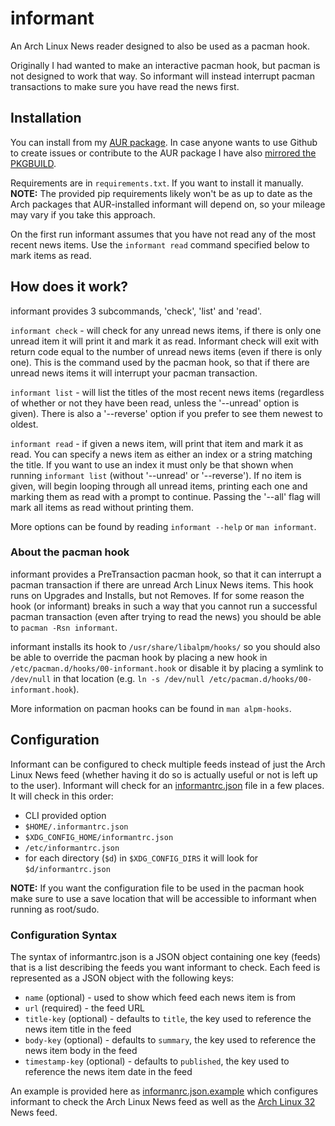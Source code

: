 # informant

An Arch Linux News reader designed to also be used as a pacman hook.

Originally I had wanted to make an interactive pacman hook, but pacman is not
designed to work that way. So informant will instead interrupt pacman
transactions to make sure you have read the news first.

## Installation

You can install from my [AUR package](https://aur.archlinux.org/packages/informant/).
In case anyone wants to use Github to create issues or contribute to the AUR
package I have also [mirrored the PKGBUILD](https://github.com/bradford-smith94/informant-PKGBUILD).

Requirements are in `requirements.txt`. If you want to install it manually.
**NOTE:** The provided pip requirements likely won't be as up to date as the Arch
packages that AUR-installed informant will depend on, so your mileage may vary
if you take this approach.

On the first run informant assumes that you have not read any of the most recent news items.
Use the `informant read` command specified below to mark items as read.

## How does it work?

informant provides 3 subcommands, 'check', 'list' and 'read'.

`informant check` - will check for any unread news items, if there is only one
unread item it will print it and mark it as read. Informant check will exit with
return code equal to the number of unread news items (even if there is only
one). This is the command used by the pacman hook, so that if there are unread
news items it will interrupt your pacman transaction.

`informant list` - will list the titles of the most recent news items
(regardless of whether or not they have been read, unless the '--unread' option
is given). There is also a '--reverse' option if you prefer to see them newest
to oldest.

`informant read` - if given a news item, will print that item and mark it as read.
You can specify a news item as either an index or a string matching the title.
If you want to use an index it must only be that shown when running `informant list`
(without '--unread' or '--reverse'). If no item is given, will begin looping through
all unread items, printing each one and marking them as read with a prompt to continue.
Passing the '--all' flag will mark all items as read without printing them.

More options can be found by reading `informant --help` or `man informant`.

### About the pacman hook

informant provides a PreTransaction pacman hook, so that it can interrupt a
pacman transaction if there are unread Arch Linux News items. This hook runs on
Upgrades and Installs, but not Removes. If for some reason the hook (or
informant) breaks in such a way that you cannot run a successful pacman
transaction (even after trying to read the news) you should be able to `pacman
-Rsn informant`.

informant installs its hook to `/usr/share/libalpm/hooks/` so you should also be
able to override the pacman hook by placing a new hook in
`/etc/pacman.d/hooks/00-informant.hook` or disable it by placing a symlink to
`/dev/null` in that location (e.g. `ln -s /dev/null
/etc/pacman.d/hooks/00-informant.hook`).

More information on pacman hooks can be found in `man alpm-hooks`.

## Configuration

Informant can be configured to check multiple feeds instead of just the Arch
Linux News feed (whether having it do so is actually useful or not is left up to
the user). Informant will check for an [informantrc.json](informantrc.json.example)
file in a few places. It will check in this order:

- CLI provided option
- `$HOME/.informantrc.json`
- `$XDG_CONFIG_HOME/informantrc.json`
- `/etc/informantrc.json`
- for each directory (`$d`) in `$XDG_CONFIG_DIRS` it will look for `$d/informantrc.json`

**NOTE:** If you want the configuration file to be used in the pacman hook make
sure to use a save location that will be accessible to informant when running as
root/sudo.

### Configuration Syntax

The syntax of informantrc.json is a JSON object containing one key (feeds) that
is a list describing the feeds you want informant to check. Each feed is
represented as a JSON object with the following keys:

- `name` (optional) - used to show which feed each news item is from
- `url` (required) - the feed URL
- `title-key` (optional) - defaults to `title`, the key used to reference the news item title in the feed
- `body-key` (optional) - defaults to `summary`, the key used to reference the news item body in the feed
- `timestamp-key` (optional) - defaults to `published`, the key used to reference the news item date in the feed

An example is provided here as [informanrc.json.example](informantrc.json.example) which configures informant to check the Arch Linux News feed as well as the [Arch Linux 32](https://archlinux32.org/) News feed.
